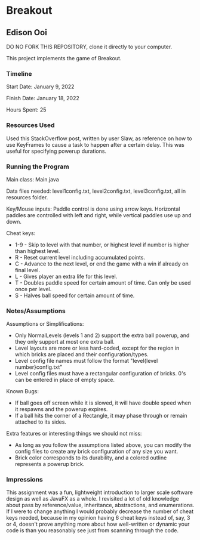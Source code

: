# Breakout
## Edison Ooi


DO NO FORK THIS REPOSITORY, clone it directly to your computer.


This project implements the game of Breakout.

### Timeline

Start Date: January 9, 2022

Finish Date: January 18, 2022

Hours Spent: 25

### Resources Used
Used this StackOverflow post, written by user Slaw, as reference on how to use
KeyFrames to cause a task to happen after a certain delay. This was useful for
specifying powerup durations.

### Running the Program

Main class: Main.java

Data files needed: level1config.txt, level2config.txt, level3config.txt, all in
resources folder.

Key/Mouse inputs: Paddle control is done using arrow keys. Horizontal paddles
are controlled with left and right, while vertical paddles use up and down.

Cheat keys:
* 1-9 - Skip to level with that number, or highest level if number is higher than highest level.
* R - Reset current level including accumulated points.
* C - Advance to the next level, or end the game with a win if already on final level.
* L - Gives player an extra life for this level.
* T - Doubles paddle speed for certain amount of time. Can only be used once per level.
* S - Halves ball speed for certain amount of time.

### Notes/Assumptions

Assumptions or Simplifications: 
* Only NormalLevels (levels 1 and 2) support the extra ball powerup, and they only
support at most one extra ball.
* Level layouts are more or less hard-coded, except for the region in which
bricks are placed and their configuration/types.
* Level config file names must follow the format "level{level number}config.txt"
* Level config files must have a rectangular configuration of bricks. 0's can be
entered in place of empty space.

Known Bugs: 
* If ball goes off screen while it is slowed, it will have double speed when it
respawns and the powerup expires.
* If a ball hits the corner of a Rectangle, it may phase through or remain attached
to its sides.

Extra features or interesting things we should not miss:
* As long as you follow the assumptions listed above, you can modify the config
files to create any brick configuration of any size you want.
* Brick color corresponds to its durability, and a colored outline represents
a powerup brick.


### Impressions
This assignment was a fun, lightweight introduction to larger scale software
design as well as JavaFX as a whole. I revisited a lot of old knowledge about
pass by reference/value, inheritance, abstractions, and enumerations. If I were
to change anything I would probably decrease the number of cheat keys needed, because
in my opinion having 6 cheat keys instead of, say, 3 or 4, doesn't prove anything
more about how well-written or dynamic your code is than you reasonably see just
from scanning through the code.


